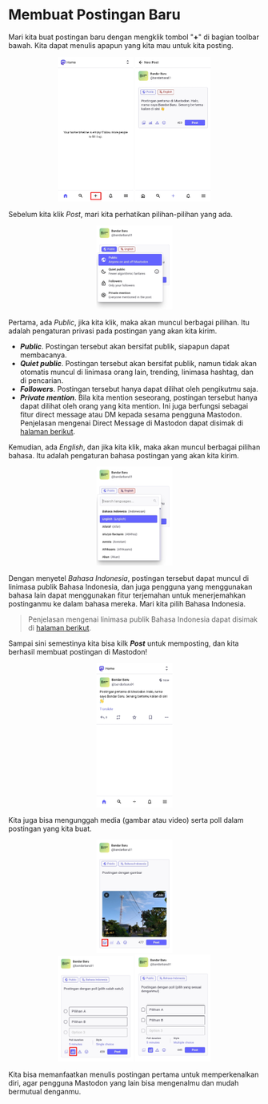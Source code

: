 # Membuat Postingan Baru

Mari kita buat postingan baru dengan mengklik tombol "**+**" di bagian toolbar bawah. Kita dapat menulis apapun yang kita mau untuk kita posting.

<div align="center">
  <div>
    <img src="../assets/03pic-01.jpg" width="30%" />
    <img src="../assets/03pic-02.jpg" width="30%" />
  </div>
</div>

Sebelum kita klik *Post*, mari kita perhatikan pilihan-pilihan yang ada.

<div align="center">
  <div>
    <img src="../assets/03pic-03.jpg" width="30%" />
  </div>
</div>

Pertama, ada *Public*, jika kita klik, maka akan muncul berbagai pilihan. Itu adalah pengaturan privasi pada postingan yang akan kita kirim.

- ***Public***. Postingan tersebut akan bersifat publik, siapapun dapat membacanya.
- ***Quiet public***. Postingan tersebut akan bersifat publik, namun tidak akan otomatis muncul di linimasa orang lain, trending, linimasa hashtag, dan di pencarian.
- ***Followers***. Postingan tersebut hanya dapat dilihat oleh pengikutmu saja.
- ***Private mention***. Bila kita mention seseorang, postingan tersebut hanya dapat dilihat oleh orang yang kita mention. Ini juga berfungsi sebagai fitur direct message atau DM kepada sesama pengguna Mastodon. Penjelasan mengenai Direct Message di Mastodon dapat disimak di [halaman berikut](https://github.com/bandarbaru-1/Panduan-Mastodon-Indonesia/blob/main/pages/14%20-%20Mengirim%20Pesan%20Pribadi.md).

Kemudian, ada *English*, dan jika kita klik, maka akan muncul berbagai pilihan bahasa. Itu adalah pengaturan bahasa postingan yang akan kita kirim.

<div align="center">
  <div>
    <img src="../assets/03pic-04.jpg" width="30%" />
  </div>
</div>

Dengan menyetel *Bahasa Indonesia*, postingan tersebut dapat muncul di linimasa publik Bahasa Indonesia, dan juga pengguna yang menggunakan bahasa lain dapat menggunakan fitur terjemahan untuk menerjemahkan postinganmu ke dalam bahasa mereka. Mari kita pilih Bahasa Indonesia.

> Penjelasan mengenai linimasa publik Bahasa Indonesia dapat disimak di [halaman berikut](https://github.com/bandarbaru-1/Panduan-Mastodon-Indonesia/blob/main/pages/16%20-%20Menjelajahi%20Linimasa%20Publik%20dan%20Bisukan%20Blokir%20Akun.md).

Sampai sini semestinya kita bisa kilk ***Post*** untuk memposting, dan kita berhasil membuat postingan di Mastodon!

<div align="center">
  <div>
    <img src="../assets/03pic-05.jpg" width="30%" />
  </div>
</div>

Kita juga bisa mengunggah media (gambar atau video) serta poll dalam postingan yang kita buat.

<div align="center">
  <div>
    <img src="../assets/03pic-06.jpg" width="30%" />
  </div>
</div>

<div align="center">
  <div>
    <img src="../assets/03pic-07.jpg" width="30%" />
    <img src="../assets/03pic-08.jpg" width="30%" />
  </div>
</div>

Kita bisa memanfaatkan menulis postingan pertama untuk memperkenalkan diri, agar pengguna Mastodon yang lain bisa mengenalmu dan mudah bermutual denganmu.



